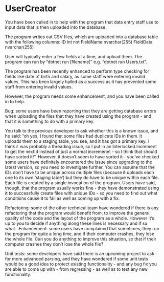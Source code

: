 # UserCreator

You have been called in to help with the program that data entry staff use to input data that is then uploaded into the database.

The program writes out CSV files, which are uploaded into a database table with the following columns:
ID int not
FieldName nvarchar(255)
FieldData nvarchar(255)

User will typically enter a few fields at a time, and upload them. The program can run by “dotnet run [filename]” e.g. “dotnet run Users.txt”.

The program has been recently enhanced to perform type checking for fields like date of birth and salary, as some staff were entering invalid values. This has been largely hailed as a success as it has prevented some staff from entering invalid values.

However, the program needs some enhancement, and you have been called in to help.

Bug: some users have been reporting that they are getting database errors when uploading the files that they have created using the program - and that it is something to do with a primary key.

You talk to the previous developer to ask whether this is a known issue, and he said: “oh yes, I found that some files had duplicate IDs in them. It uploads them to a staging table, you see, and it has got a primary key. I think it was probably a threading issue, so I put in an Interlocked.Increment to get the nextId instead of just a normal incremenet - so I think that should have sorted it!”. However, it doesn’t seem to have sorted it - you’ve checked some users have definitely encountered the issue since upgrading to the latest version, so you need to investigate further. You can assume that the IDs don’t have to be unique across multiple files (because it uploads each one to its own ‘staging table’) but they do have to be unique within each file. Each file is created by a single invocation of the program. Users have said, though, that the program usually works fine - they have demonstrated using it to successfully create files with unique IDs - so you need to find out what conditions cause it to fail as well as coming up with a fix.

Refactoring: some of the other technical team have wondered if there is any refactoring that the program would benefit from, to improve the general quality of the code and the layout of the program as a whole. However it’s up to you to decide if anything along these lines is necessary and if so what. 
Enhancement: some users have complained that sometimes, they run the program for quite a long time, and if their computer crashes, they lose the whole file. Can you do anything to improve this situation, so that if their computer crashes they don’t lose the whole file?

Unit tests: some developers have said there is an upcoming project to ask for more advanced parsing, and they have wondered if some unit tests would be a good idea to protect existing functionality - and any bug fix you are able to come up with - from regressing - as well as to test any new functionality.
